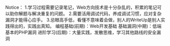 Notice：
	1.学习过程需要记录笔记，Web方向技术是十分杂乱的，积累的笔记可以助你解题与解决重复的问题。
	2.需要活用调试代码，养成调试习惯，应对复杂漏洞才能得心应手。
	3.忌眼高手低，看懂不意味着会做，别人的WriteUp是别人实践得出的，实践出真知。
编程基础(前期)：Web开发基础
基础漏洞(中期)：低端基本的PHP漏洞
进阶学习(后期)：大量实践，发散思维，学习其他路线的安全漏洞 